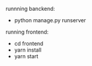 runnning banckend:
 - python manage.py runserver
 
running frontend:
 - cd frontend
 - yarn install
 - yarn start
